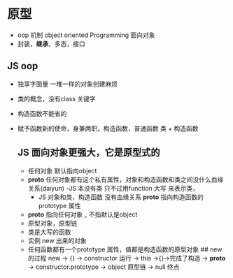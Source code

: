 # 原型
- oop 机制 object oriented Programming 面向对象
- 封装，**继承**，多态，接口

## JS oop
- 独享字面量 一堆一样的对象创建麻烦
- 类的概念，没有class 关键字
- 构造函数不能省的
- 赋予函数新的使命，身兼两职，构造函数，普通函数
    类 + 构造函数 

    ## JS 面向对象更强大，它是原型式的
    - 任何对象 默认指向object  
    - __proto__
      任何对象都有这个私有属性，对象和构造函数和类之间没什么血缘关系(daiyun)
      -JS 本没有类
       只不过用function 大写 来表示类，
       - JS 对象和类，构造函数 没有血缘关系 
       __proto__ 指向构造函数的prototype 属性
    -  __proto__ 指向任何对象
    _  不指默认是object
    -  原型对象，原型链
    -  类是大写的函数
    -  实例 new 出来的对象
    -  任何函数都有一个prototype 属性，值都是构造函数的原型对象
      ## new 的过程
      new -> {} -> constructor 运行 -> this ->{}->完成了构造
      -> __proto__ -> constructor.prototype -> object 原型链
      -> null 终点